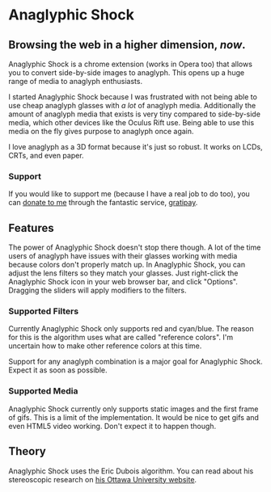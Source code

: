 # Anaglyphic Shock
## Browsing the web in a higher dimension, *now*.

Anaglyphic Shock is a chrome extension (works in Opera too) that allows you to convert side-by-side images to anaglyph. This opens up a huge range of media to anaglyph enthusiasts.

I started Anaglyphic Shock because I was frustrated with not being able to use cheap anaglyph glasses with *a lot* of anaglyph media. Additionally the amount of anaglyph media that exists is very tiny compared to side-by-side media, which other devices like the Oculus Rift use. Being able to use this media on the fly gives purpose to anaglyph once again.

I love anaglyph as a 3D format because it's just so robust. It works on LCDs, CRTs, and even paper.

### Support
If you would like to support me (because I have a real job to do too), you can [donate to me](https://gratipay.com/~lf94/) through the fantastic service, [gratipay](https://gratipay.com/).

## Features
The power of Anaglyphic Shock doesn't stop there though. A lot of the time users of anaglyph have issues with their glasses working with media because colors don't properly match up. In Anaglyphic Shock, you can adjust the lens filters so they match your glasses. Just right-click the Anaglyphic Shock icon in your web browser bar, and click "Options". Dragging the sliders will apply modifiers to the filters.

### Supported Filters
Currently Anaglyphic Shock only supports red and cyan/blue. The reason for this is the algorithm uses what are called "reference colors". I'm uncertain how to make other reference colors at this time.

Support for any anaglyph combination is a major goal for Anaglyphic Shock. Expect it as soon as possible.

### Supported Media
Anaglyphic Shock currently only supports static images and the first frame of gifs. This is a limit of the implementation. It would be nice to get gifs and even HTML5 video working. Don't expect it to happen though.

## Theory
Anaglyphic Shock uses the Eric Dubois algorithm. You can read about his stereoscopic research on [his Ottawa University website](www.site.uottawa.ca/~edubois/anaglyph/).
